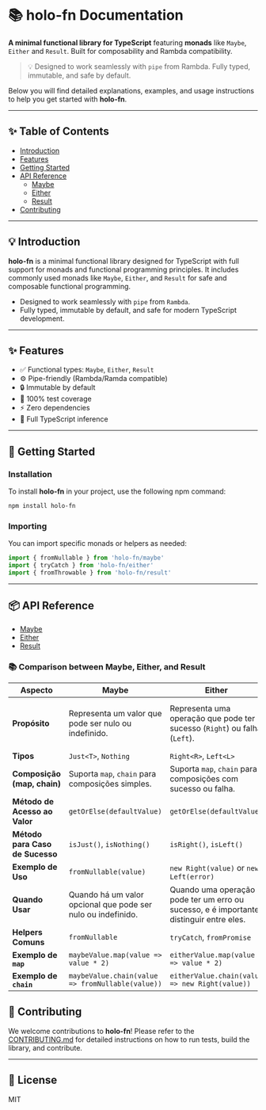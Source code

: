 
# 📚 holo-fn Documentation

**A minimal functional library for TypeScript** featuring **monads** like `Maybe`, `Either` and `Result`. Built for composability and Rambda compatibility.

> 💡 Designed to work seamlessly with `pipe` from Rambda. Fully typed, immutable, and safe by default.

Below you will find detailed explanations, examples, and usage instructions to help you get started with **holo-fn**.

---

## ✨ Table of Contents

- [Introduction](#-introduction)
- [Features](#-features)
- [Getting Started](#-getting-started)
- [API Reference](#-api-reference)
  - [Maybe](/maybe)
  - [Either](/either)
  - [Result](/result)
- [Contributing](#-contributing)

---

## 💡 Introduction

**holo-fn** is a minimal functional library designed for TypeScript with full support for monads and functional programming principles. It includes commonly used monads like `Maybe`, `Either`, and `Result` for safe and composable functional programming.

- Designed to work seamlessly with `pipe` from `Rambda`.
- Fully typed, immutable by default, and safe for modern TypeScript development.

---

## ✨ Features

- ✅ Functional types: `Maybe`, `Either`, `Result`
- ⚙️ Pipe-friendly (Rambda/Ramda compatible)
- 🔒 Immutable by default
- 🧪 100% test coverage
- ⚡️ Zero dependencies
- 🧠 Full TypeScript inference

---

## 🚀 Getting Started

### Installation

To install **holo-fn** in your project, use the following npm command:

```bash
npm install holo-fn
```

### Importing

You can import specific monads or helpers as needed:

```ts
import { fromNullable } from 'holo-fn/maybe'
import { tryCatch } from 'holo-fn/either'
import { fromThrowable } from 'holo-fn/result'
```

---

## 📦 API Reference

- [Maybe](/docs/maybe/index.md)
- [Either](/docs/either/index.md)
- [Result](/docs/result/index.md)

### 📚 Comparison between Maybe, Either, and Result

| **Aspecto**               | **Maybe**                               | **Either**                           | **Result**                            |
|---------------------------|-----------------------------------------|--------------------------------------|---------------------------------------|
| **Propósito**              | Representa um valor que pode ser nulo ou indefinido. | Representa uma operação que pode ter sucesso (`Right`) ou falha (`Left`). | Representa um resultado de uma operação, podendo ser bem-sucedido (`Ok`) ou falhar com erro (`Err`). |
| **Tipos**                  | `Just<T>`, `Nothing`                    | `Right<R>`, `Left<L>`                | `Ok<T>`, `Err<E>`                     |
| **Composição (map, chain)**| Suporta `map`, `chain` para composições simples. | Suporta `map`, `chain` para composições com sucesso ou falha. | Suporta `map`, `chain` para manipulação de valores ou erros. |
| **Método de Acesso ao Valor** | `getOrElse(defaultValue)`               | `getOrElse(defaultValue)`            | `unwrapOr(defaultValue)`              |
| **Método para Caso de Sucesso** | `isJust()`, `isNothing()`               | `isRight()`, `isLeft()`              | `isOk()`, `isErr()`                   |
| **Exemplo de Uso**         | `fromNullable(value)`                  | `new Right(value)` or `new Left(error)` | `new Ok(value)` or `new Err(error)`   |
| **Quando Usar**            | Quando há um valor opcional que pode ser nulo ou indefinido. | Quando uma operação pode ter um erro ou sucesso, e é importante distinguir entre eles. | Quando se deseja distinguir claramente entre sucesso ou erro de uma operação. |
| **Helpers Comuns**         | `fromNullable`                         | `tryCatch`, `fromPromise`            | `fromThrowable`, `fromPromise`, `fromAsync` |
| **Exemplo de `map`**       | `maybeValue.map(value => value * 2)`   | `eitherValue.map(value => value * 2)` | `resultValue.map(value => value * 2)`  |
| **Exemplo de `chain`**     | `maybeValue.chain(value => fromNullable(value))` | `eitherValue.chain(value => new Right(value))` | `resultValue.chain(value => new Ok(value))` |

## 🤝 Contributing

We welcome contributions to **holo-fn**! Please refer to the [CONTRIBUTING.md](CONTRIBUTING.md) for detailed instructions on how to run tests, build the library, and contribute.

---

## 📜 License

MIT

